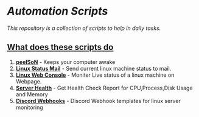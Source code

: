 # _Automation Scripts_

_This repository is a collection of scripts to help in daily tasks._

## [What does these scripts do](https://abhilashreddysh.github.io/wiki/)

1. [**peelSoN**](https://github.com/abhilashreddysh/AutomationScripts/blob/main/Powershell/peelSoN.ps1) - Keeps your computer awake
2. [**Linux Status Mail**](https://github.com/abhilashreddysh/AutomationScripts/blob/main/LinuxPythonMail/) - Send current linux machine status to mail.
3. [**Linux Web Console**](https://github.com/abhilashreddysh/AutomationScripts/blob/main/WebConsole) - Moniter Live status of a linux machine on Webpage.
4. [**Server Health**](https://github.com/abhilashreddysh/AutomationScripts/blob/main/Shell/serverHealth.sh) - Get Health Check Report for CPU,Process,Disk Usage and Memory
4. [**Discord Webhooks**](https://github.com/abhilashreddysh/AutomationScripts/blob/main/DiscordWebhooks) - Discord Webhook templates for linux server monitoring

<!-- `Detailed info on the above scripts can be found in my wiki.` _[here](https://abhilashreddysh.github.io/wiki/)_ -->
